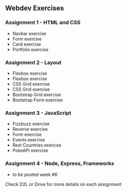 ## Webdev Exercises

### Assignment 1 - HTML and CSS
- Navbar exercise
- Form exercise
- Card exercise
- Portfolio exercise

### Assignment 2 - Layout
- Flexbox exercise
- Flexbox exercise
- CSS Grid exercise
- CSS Grid exercise
- Bootstrap Grid exercise
- Bootstrap Form exercise

### Assignment 3 - JavaScript
- Fizzbuzz exercise
- Reverse exercise
- Form exercise
- Events exercise
- Rest Countries exercise
- PokeAPI exercise

### Assignment 4 - Node, Express, Frameworks
- to be posted week #6

Check D2L or Drive for more details on each assignment

